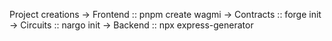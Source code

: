 Project creations
-> Frontend :: pnpm create wagmi
-> Contracts :: forge init
-> Circuits :: nargo init
-> Backend :: npx express-generator
